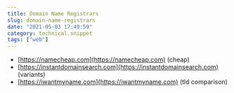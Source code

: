 ```yaml
---
title: Domain Name Registrars
slug: domain-name-registrars
date: "2021-05-03 17:49:59"
category: technical.snippet
tags: ["web"]
---
```


- [https://namecheap.com](https://namecheap.com) (cheap)
- [https://instantdomainsearch.com](https://instantdomainsearch.com) (variants)
- [https://iwantmyname.com](https://iwantmyname.com) (tld comparison)
